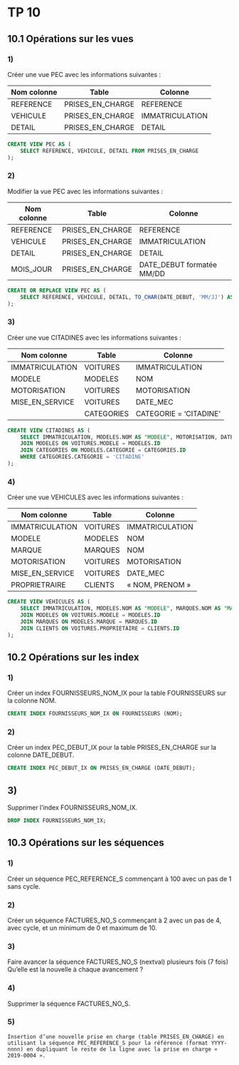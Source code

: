 # TP 10

## 10.1 Opérations sur les vues

### 1)

Créer une vue PEC avec les informations suivantes :

| Nom colonne | Table            | Colonne         |
| ----------- | ---------------- | --------------- |
| REFERENCE   | PRISES_EN_CHARGE | REFERENCE       |
| VEHICULE    | PRISES_EN_CHARGE | IMMATRICULATION |
| DETAIL      | PRISES_EN_CHARGE | DETAIL          |

```sql
CREATE VIEW PEC AS (
    SELECT REFERENCE, VEHICULE, DETAIL FROM PRISES_EN_CHARGE
);
```

### 2)

Modifier la vue PEC avec les informations suivantes :

| Nom colonne | Table            | Colonne                   |
| ----------- | ---------------- | ------------------------- |
| REFERENCE   | PRISES_EN_CHARGE | REFERENCE                 |
| VEHICULE    | PRISES_EN_CHARGE | IMMATRICULATION           |
| DETAIL      | PRISES_EN_CHARGE | DETAIL                    |
| MOIS_JOUR   | PRISES_EN_CHARGE | DATE_DEBUT formatée MM/DD |

```sql
CREATE OR REPLACE VIEW PEC AS (
    SELECT REFERENCE, VEHICULE, DETAIL, TO_CHAR(DATE_DEBUT, 'MM/JJ') AS MOIS_jOUR FROM PRISES_EN_CHARGE
);
```

### 3)

Créer une vue CITADINES avec les informations suivantes :

| Nom colonne     | Table      | Colonne                |
| --------------- | ---------- | ---------------------- |
| IMMATRICULATION | VOITURES   | IMMATRICULATION        |
| MODELE          | MODELES    | NOM                    |
| MOTORISATION    | VOITURES   | MOTORISATION           |
| MISE_EN_SERVICE | VOITURES   | DATE_MEC               |
|                 | CATEGORIES | CATEGORIE = ‘CITADINE’ |

```sql
CREATE VIEW CITADINES AS (
    SELECT IMMATRICULATION, MODELES.NOM AS "MODELE", MOTORISATION, DATE_MEC AS "MISE_EN_SERVICE" FROM VOITURES
    JOIN MODELES ON VOITURES.MODELE = MODELES.ID
    JOIN CATEGORIES ON MODELES.CATEGORIE = CATEGORIES.ID
    WHERE CATEGORIES.CATEGORIE = 'CITADINE'
);
```

### 4)

Créer une vue VEHICULES avec les informations suivantes :

| Nom colonne     | Table    | Colonne         |
| --------------- | -------- | --------------- |
| IMMATRICULATION | VOITURES | IMMATRICULATION |
| MODELE          | MODELES  | NOM             |
| MARQUE          | MARQUES  | NOM             |
| MOTORISATION    | VOITURES | MOTORISATION    |
| MISE_EN_SERVICE | VOITURES | DATE_MEC        |
| PROPRIETRAIRE   | CLIENTS  | « NOM, PRENOM » |

```sql
CREATE VIEW VEHICULES AS (
    SELECT IMMATRICULATION, MODELES.NOM AS "MODELE", MARQUES.NOM AS "MARQUE", MOTORISATION, DATE_MEC AS "MISE_EN_SERVICE", CLIENTS.NOM ||' ' ||CLIENTS.PRENOM AS "PROPRIETAIRE" FROM VOITURES
    JOIN MODELES ON VOITURES.MODELE = MODELES.ID
    JOIN MARQUES ON MODELES.MARQUE = MARQUES.ID
    JOIN CLIENTS ON VOITURES.PROPRIETAIRE = CLIENTS.ID
);
```

## 10.2 Opérations sur les index

### 1)

Créer un index FOURNISSEURS_NOM_IX pour la table FOURNISSEURS sur la colonne NOM.

```sql
CREATE INDEX FOURNISSEURS_NOM_IX ON FOURNISSEURS (NOM);
```

### 2)

Créer un index PEC_DEBUT_IX pour la table PRISES_EN_CHARGE sur la colonne DATE_DEBUT.

```sql
CREATE INDEX PEC_DEBUT_IX ON PRISES_EN_CHARGE (DATE_DEBUT);
```

## 3)

Supprimer l’index FOURNISSEURS_NOM_IX.

```sql
DROP INDEX FOURNISSEURS_NOM_IX;
```

## 10.3 Opérations sur les séquences

### 1)

Créer un séquence PEC_REFERENCE_S commençant à 100 avec un pas de 1 sans cycle.

### 2)

Créer un séquence FACTURES_NO_S commençant à 2 avec un pas de 4, avec cycle, et un minimum de 0 et maximum de 10.

### 3)

Faire avancer la séquence FACTURES_NO_S (nextval) plusieurs fois (7 fois)
Qu’elle est la nouvelle à chaque avancement ?

### 4)

Supprimer la séquence FACTURES_NO_S.

### 5)

    Insertion d’une nouvelle prise en charge (table PRISES_EN_CHARGE) en utilisant la séquence PEC_REFERENCE_S pour la référence (format YYYY-nnnn) en dupliquant le reste de la ligne avec la prise en charge « 2019-0004 ».
